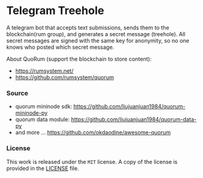 # Telegram Treehole

A telegram bot that accepts text submissions, sends them to the blockchain(rum group), and generates a secret message (treehole). All secret messages are signed with the same key for anonymity, so no one knows who posted which secret message.

About QuoRum (support the blockchain to store content):

- https://rumsystem.net/
- https://github.com/rumsystem/quorum

### Source

- quorum mininode sdk: https://github.com/liujuanjuan1984/quorum-mininode-py 
- quorum data module: https://github.com/liujuanjuan1984/quorum-data-py
- and more ...  https://github.com/okdaodine/awesome-quorum

### License

This work is released under the `MIT` license. A copy of the license is provided in the [LICENSE](https://github.com/liujuanjuan1984/telegram_treehole/blob/master/LICENSE) file.
